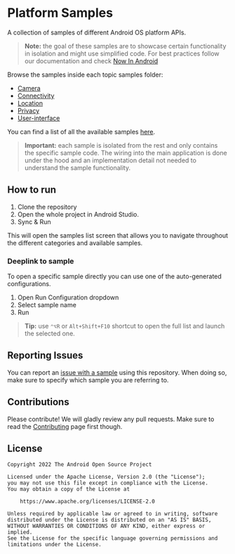 # Platform Samples

A collection of samples of different Android OS platform APIs.

> **Note:** the goal of these samples are to showcase certain functionality in isolation and might
> use simplified code. For best practices follow our documentation and check
> [Now In Android](https://github.com/android/nowinandroid)

Browse the samples inside each topic samples folder:

- [Camera](samples/camera)
- [Connectivity](samples/connectivity)
- [Location](samples/location)
- [Privacy](samples/privacy)
- [User-interface](samples/user-interface)

You can find a list of all the available samples [here](samples/README.md).

> **Important:** each sample is isolated from the rest and only contains the specific sample code.
> The wiring into the main application is done under the hood and an implementation detail not
> needed to understand the sample functionality.

## How to run

1. Clone the repository
2. Open the whole project in Android Studio.
3. Sync & Run

This will open the samples list screen that allows you to navigate throughout the different
categories and available samples.

### Deeplink to sample

To open a specific sample directly you can use one of the auto-generated configurations.

1. Open Run Configuration dropdown
2. Select sample name
3. Run

> **Tip:** use `⌃⌥R` or `Alt+Shift+F10` shortcut to open the full list and launch the selected one. 

## Reporting Issues

You can report an [issue with a sample](https://github.com/android/platform-samples/issues) using
this repository. When doing so, make sure to specify which sample you are referring to.

## Contributions

Please contribute! We will gladly review any pull requests.
Make sure to read the [Contributing](CONTRIBUTING.md) page first though.

## License

```
Copyright 2022 The Android Open Source Project
 
Licensed under the Apache License, Version 2.0 (the "License");
you may not use this file except in compliance with the License.
You may obtain a copy of the License at

    https://www.apache.org/licenses/LICENSE-2.0

Unless required by applicable law or agreed to in writing, software
distributed under the License is distributed on an "AS IS" BASIS,
WITHOUT WARRANTIES OR CONDITIONS OF ANY KIND, either express or implied.
See the License for the specific language governing permissions and
limitations under the License.
```

